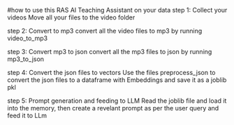 #how to use this RAS AI Teaching Assistant on your data
step 1: Collect your videos
 Move all your files to the video folder

step 2: Convert to mp3
 convert all the video files to mp3 by running video_to_mp3

step 3: Convert mp3 to json
 convert all the mp3 files to json by running mp3_to_json

step 4: Convert the json files to vectors
 Use the files preprocess_json to convert the json files to a dataframe with Embeddings and save it as a joblib pkl

step 5: Prompt generation and feeding to LLM 
 Read the joblib file and load it into the memory, then create a revelant prompt as per the user query and feed it to LLm